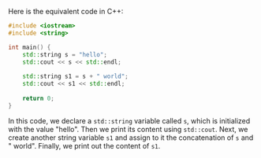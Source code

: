 Here is the equivalent code in C++:

```cpp
#include <iostream>
#include <string>

int main() {
    std::string s = "hello";
    std::cout << s << std::endl;
    
    std::string s1 = s + " world";
    std::cout << s1 << std::endl;
    
    return 0;
}
```

In this code, we declare a `std::string` variable called `s`, which is initialized with the value "hello". Then we print its content using `std::cout`. Next, we create another string variable `s1` and assign to it the concatenation of `s` and " world". Finally, we print out the content of `s1`.
